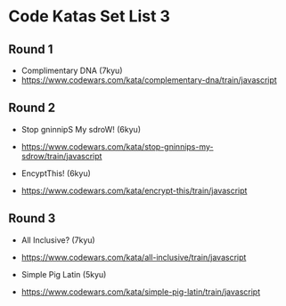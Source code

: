# Code Katas Set List 3

## Round 1
- Complimentary DNA (7kyu)
- https://www.codewars.com/kata/complementary-dna/train/javascript





















## Round 2

- Stop gninnipS My sdroW! (6kyu)
- https://www.codewars.com/kata/stop-gninnips-my-sdrow/train/javascript

- EncyptThis! (6kyu)
- https://www.codewars.com/kata/encrypt-this/train/javascript 





















## Round 3
- All Inclusive? (7kyu)
- https://www.codewars.com/kata/all-inclusive/train/javascript

- Simple Pig Latin (5kyu)
- https://www.codewars.com/kata/simple-pig-latin/train/javascript 




